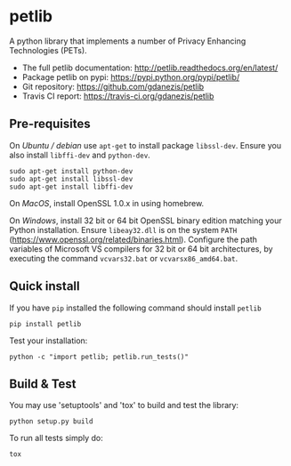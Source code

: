 petlib
======

A python library that implements a number of Privacy Enhancing Technologies (PETs). 

* The full petlib documentation: http://petlib.readthedocs.org/en/latest/
* Package petlib on pypi: https://pypi.python.org/pypi/petlib/
* Git repository: https://github.com/gdanezis/petlib
* Travis CI report: https://travis-ci.org/gdanezis/petlib

Pre-requisites
--------------

On *Ubuntu / debian* use `apt-get` to install package `libssl-dev`. Ensure you also install `libffi-dev` and `python-dev`.

	sudo apt-get install python-dev
	sudo apt-get install libssl-dev
	sudo apt-get install libffi-dev

On *MacOS*, install OpenSSL 1.0.x in using homebrew.

On *Windows*, install 32 bit or 64 bit OpenSSL binary edition matching your Python installation. Ensure `libeay32.dll` is on the system `PATH` (https://www.openssl.org/related/binaries.html).
Configure the path variables of Microsoft VS compilers for 32 bit or 64 bit architectures, by executing the command `vcvars32.bat` or `vcvarsx86_amd64.bat`.
 

Quick install
-------------

If you have `pip` installed the following command should install `petlib`

	pip install petlib

Test your installation:

	python -c "import petlib; petlib.run_tests()"


Build & Test
------------

You may use 'setuptools' and 'tox' to build and test the library:

	python setup.py build

To run all tests simply do:

	tox